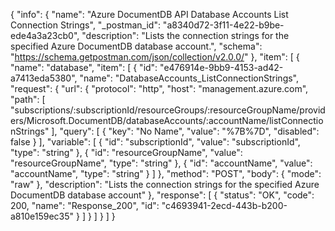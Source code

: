 {
  "info": {
    "name": "Azure DocumentDB API Database Accounts List Connection Strings",
    "_postman_id": "a8340d72-3f11-4e22-b9be-ede4a3a23cb0",
    "description": "Lists the connection strings for the specified Azure DocumentDB database account.",
    "schema": "https://schema.getpostman.com/json/collection/v2.0.0/"
  },
  "item": [
    {
      "name": "database",
      "item": [
        {
          "id": "e476914e-9bb9-4153-ad42-a7413eda5380",
          "name": "DatabaseAccounts_ListConnectionStrings",
          "request": {
            "url": {
              "protocol": "http",
              "host": "management.azure.com",
              "path": [
                "subscriptions/:subscriptionId/resourceGroups/:resourceGroupName/providers/Microsoft.DocumentDB/databaseAccounts/:accountName/listConnectionStrings"
              ],
              "query": [
                {
                  "key": "No Name",
                  "value": "%7B%7D",
                  "disabled": false
                }
              ],
              "variable": [
                {
                  "id": "subscriptionId",
                  "value": "subscriptionId",
                  "type": "string"
                },
                {
                  "id": "resourceGroupName",
                  "value": "resourceGroupName",
                  "type": "string"
                },
                {
                  "id": "accountName",
                  "value": "accountName",
                  "type": "string"
                }
              ]
            },
            "method": "POST",
            "body": {
              "mode": "raw"
            },
            "description": "Lists the connection strings for the specified Azure DocumentDB database account"
          },
          "response": [
            {
              "status": "OK",
              "code": 200,
              "name": "Response_200",
              "id": "c4693941-2ecd-443b-b200-a810e159ec35"
            }
          ]
        }
      ]
    }
  ]
}